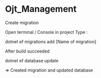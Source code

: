 # Ojt_Management

Create migration

Open terminal / Console in project
Type :

dotnet ef migrations add [Name of migration]

After build succeeded

dotnet ef database update

=> Created migration and updated database

